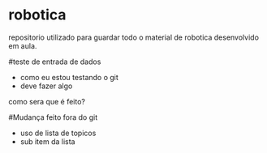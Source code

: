 # robotica
repositorio utilizado para guardar todo o material de robotica desenvolvido em aula.


#teste de entrada de dados
- como eu estou testando o git
- deve fazer algo


como sera que é feito?

#Mudança feito fora do git
- uso de lista de topicos
 - sub item da lista
